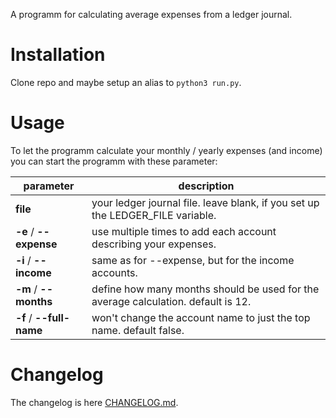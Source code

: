 A programm for calculating average expenses from a ledger journal.

# Installation

Clone repo and maybe setup an alias to `python3 run.py`.

# Usage

To let the programm calculate your monthly / yearly expenses (and income) you can start the programm with these parameter:

| parameter | description |
| --- | --- |
| **file** | your ledger journal file. leave blank, if you set up the LEDGER_FILE variable. |
| **-e** / **--expense** | use multiple times to add each account describing your expenses. |
| **-i** / **--income** | same as for --expense, but for the income accounts. |
| **-m** / **--months** | define how many months should be used for the average calculation. default is 12. |
| **-f** / **--full-name** | won't change the account name to just the top name. default false. |

# Changelog

The changelog is here [CHANGELOG.md](CHANGELOG.md).
